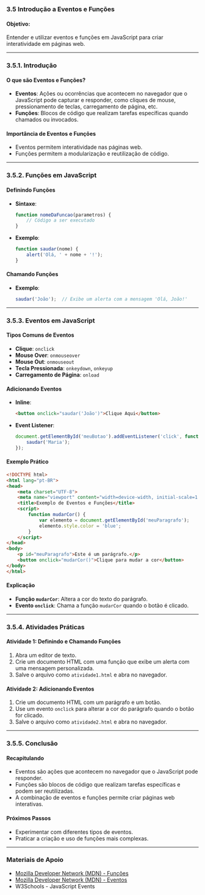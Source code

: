 ### 3.5 Introdução a Eventos e Funções

#### Objetivo:

Entender e utilizar eventos e funções em JavaScript para criar interatividade em páginas web.

------

### 3.5.1. Introdução

#### O que são Eventos e Funções?

- **Eventos**: Ações ou ocorrências que acontecem no navegador que o JavaScript pode capturar e responder, como cliques de mouse, pressionamento de teclas, carregamento de página, etc.
- **Funções**: Blocos de código que realizam tarefas específicas quando chamados ou invocados.

#### Importância de Eventos e Funções

- Eventos permitem interatividade nas páginas web.
- Funções permitem a modularização e reutilização de código.

------

### 3.5.2. Funções em JavaScript

#### Definindo Funções

- **Sintaxe**:

  ```javascript
  function nomeDaFuncao(parametros) {
      // Código a ser executado
  }
  ```

- **Exemplo**:

  ```javascript
  function saudar(nome) {
      alert('Olá, ' + nome + '!');
  }
  ```

#### Chamando Funções

- **Exemplo**:

  ```javascript
  saudar('João');  // Exibe um alerta com a mensagem 'Olá, João!'
  ```

------

### 3.5.3. Eventos em JavaScript

#### Tipos Comuns de Eventos

- **Clique**: `onclick`
- **Mouse Over**: `onmouseover`
- **Mouse Out**: `onmouseout`
- **Tecla Pressionada**: `onkeydown`, `onkeyup`
- **Carregamento de Página**: `onload`

#### Adicionando Eventos

- **Inline**:

  ```html
  <button onclick="saudar('João')">Clique Aqui</button>
  ```
  
- **Event Listener**:

  ```javascript
  document.getElementById('meuBotao').addEventListener('click', function() {
      saudar('Maria');
  });
  ```

#### Exemplo Prático

```html
<!DOCTYPE html>
<html lang="pt-BR">
<head>
    <meta charset="UTF-8">
    <meta name="viewport" content="width=device-width, initial-scale=1.0">
    <title>Exemplo de Eventos e Funções</title>
    <script>
        function mudarCor() {
            var elemento = document.getElementById('meuParagrafo');
            elemento.style.color = 'blue';
        }
    </script>
</head>
<body>
    <p id="meuParagrafo">Este é um parágrafo.</p>
    <button onclick="mudarCor()">Clique para mudar a cor</button>
</body>
</html>
```

#### Explicação

- **Função `mudarCor`**: Altera a cor do texto do parágrafo.
- **Evento `onclick`**: Chama a função `mudarCor` quando o botão é clicado.

------

### 3.5.4. Atividades Práticas

#### Atividade 1: Definindo e Chamando Funções

1. Abra um editor de texto.
2. Crie um documento HTML com uma função que exibe um alerta com uma mensagem personalizada.
3. Salve o arquivo como `atividade1.html` e abra no navegador.

#### Atividade 2: Adicionando Eventos

1. Crie um documento HTML com um parágrafo e um botão.
2. Use um evento `onclick` para alterar a cor do parágrafo quando o botão for clicado.
3. Salve o arquivo como `atividade2.html` e abra no navegador.

------

### 3.5.5. Conclusão

#### Recapitulando

- Eventos são ações que acontecem no navegador que o JavaScript pode responder.
- Funções são blocos de código que realizam tarefas específicas e podem ser reutilizadas.
- A combinação de eventos e funções permite criar páginas web interativas.

#### Próximos Passos

- Experimentar com diferentes tipos de eventos.
- Praticar a criação e uso de funções mais complexas.

------

### Materiais de Apoio

- [Mozilla Developer Network (MDN) - Funções](https://developer.mozilla.org/pt-BR/docs/Web/JavaScript/Guide/Funções)
- [Mozilla Developer Network (MDN) - Eventos](https://developer.mozilla.org/pt-BR/docs/Web/Events)
- W3Schools - JavaScript Events